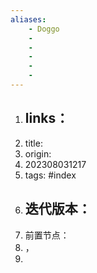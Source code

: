 ```yaml
---
aliases: 
    - Doggo 
    -  
    - 
    - 
    - 
    -
--- 
```



1. links：
    - 
2. title:
3. origin:
4. 202308031217
5. tags: #index
6. 迭代版本：
    - 
7. 前置节点：
8. ，
12. 
